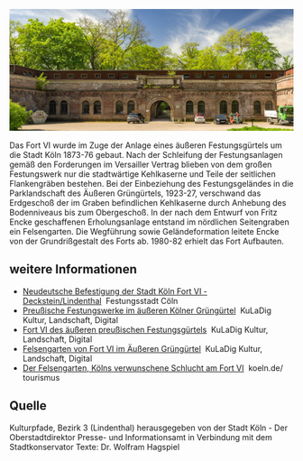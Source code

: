 ![Fort VI](./images/05315000-b03-t02/p2.6.jpg)

Das Fort VI wurde im Zuge der Anlage eines äußeren Festungsgürtels um die Stadt Köln 1873-76 gebaut. Nach der Schleifung der Festungsanlagen gemäß den Forderungen im Versailler Vertrag blieben von dem großen Festungswerk nur die stadtwärtige Kehlkaserne und Teile der seitlichen Flankengräben bestehen. Bei der Einbeziehung des Festungsgeländes in die Parklandschaft des Äußeren Grüngürtels, 1923-27, verschwand das Erdgeschoß der im Graben befindlichen Kehlkaserne durch Anhebung des Bodenniveaus bis zum Obergeschoß. In der nach dem Entwurf von Fritz Encke geschaffenen Erholungsanlage entstand im nördlichen Seitengraben ein Felsengarten. Die Wegführung sowie Geländeformation leitete Encke von der Grundrißgestalt des Forts ab. 1980-82 erhielt das Fort Aufbauten.

## weitere Informationen

*   [Neudeutsche Befestigung der Stadt Köln Fort VI - Deckstein/Lindenthal](http://www.koelner-festungsbauten.de/files/fortVI/sechs.htm)  Festungsstadt Cöln
*   [Preußische Festungswerke im äußeren Kölner Grüngürtel](https://www.kuladig.de/Objektansicht/SWB-233173)  KuLaDig Kultur, Landschaft, Digital
*   [Fort VI des äußeren preußischen Festungsgürtels](https://www.kuladig.de/Objektansicht/O-96145-20140711-2)  KuLaDig Kultur, Landschaft, Digital
*   [Felsengarten von Fort VI im Äußeren Grüngürtel](https://www.kuladig.de/Objektansicht/O-108547-20141126-18)  KuLaDig Kultur, Landschaft, Digital
*   [Der Felsengarten, Kölns verwunschene Schlucht am Fort VI](https://www.koeln.de/tourismus/der-felsengarten-koelns-verwunschene-schlucht-am-fort-vi_481381.html)  koeln.de/ tourismus

## Quelle

Kulturpfade, Bezirk 3 (Lindenthal)
herausgegeben von der Stadt Köln - Der Oberstadtdirektor
Presse- und Informationsamt in Verbindung mit dem Stadtkonservator
Texte: Dr. Wolfram Hagspiel